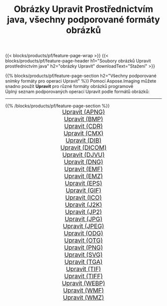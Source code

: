 ﻿---
title: Obrázky Upravit Prostřednictvím java, všechny podporované formáty obrázků 
weight: 3920
url: /cs/java/adjust 
lang: cs
langdirlevel: 2
locales: zh-hans,ja,it,ru,de,es,fr,nl,id,lt,pl,pt,vi,tr,ko,zh-hant,ar,hi,th,sv,cs,uk,he
description: Pomocí Aspose.Imaging můžete snadno Upravit obrázky přes java
---

{{< blocks/products/pf/feature-page-wrap >}}
{{< blocks/products/pf/feature-page-header h1="Soubory obrázků Upravit prostřednictvím java" h2="obrázky Upravit" downloadText="Stažení" >}}


{{% blocks/products/pf/feature-page-section  h2="Všechny podporované snímky formáty pro operaci Upravit" %}}
Pomocí Aspose.Imaging můžete snadno použít **Upravit** pro různé formáty obrázků programově
<br/>
Úplný seznam podporovaných operací Upravit podle formátů obrázků:
<hr/>
{{% /blocks/products/pf/feature-page-section %}}
<div class="container-fluid productfamilypage bg-gray">
    <div class="convertypes bg-gray agp-content section">
        <div class="container">
		<div class="row other-converters" style="gap: 10px;font-size: 19px;text-align:center;">
		    <div class='col-md-2 other-converter remove-lp remove-rp'><a href="/imaging/cs/java/adjust/apng" style="padding:15px;">Upravit (APNG)</a></div><div class='col-md-2 other-converter remove-lp remove-rp'><a href="/imaging/cs/java/adjust/bmp" style="padding:15px;">Upravit (BMP)</a></div><div class='col-md-2 other-converter remove-lp remove-rp'><a href="/imaging/cs/java/adjust/cdr" style="padding:15px;">Upravit (CDR)</a></div><div class='col-md-2 other-converter remove-lp remove-rp'><a href="/imaging/cs/java/adjust/cmx" style="padding:15px;">Upravit (CMX)</a></div><div class='col-md-2 other-converter remove-lp remove-rp'><a href="/imaging/cs/java/adjust/dib" style="padding:15px;">Upravit (DIB)</a></div><div class='col-md-2 other-converter remove-lp remove-rp'><a href="/imaging/cs/java/adjust/dicom" style="padding:15px;">Upravit (DICOM)</a></div><div class='col-md-2 other-converter remove-lp remove-rp'><a href="/imaging/cs/java/adjust/djvu" style="padding:15px;">Upravit (DJVU)</a></div><div class='col-md-2 other-converter remove-lp remove-rp'><a href="/imaging/cs/java/adjust/dng" style="padding:15px;">Upravit (DNG)</a></div><div class='col-md-2 other-converter remove-lp remove-rp'><a href="/imaging/cs/java/adjust/emf" style="padding:15px;">Upravit (EMF)</a></div><div class='col-md-2 other-converter remove-lp remove-rp'><a href="/imaging/cs/java/adjust/emz" style="padding:15px;">Upravit (EMZ)</a></div><div class='col-md-2 other-converter remove-lp remove-rp'><a href="/imaging/cs/java/adjust/eps" style="padding:15px;">Upravit (EPS)</a></div><div class='col-md-2 other-converter remove-lp remove-rp'><a href="/imaging/cs/java/adjust/gif" style="padding:15px;">Upravit (GIF)</a></div><div class='col-md-2 other-converter remove-lp remove-rp'><a href="/imaging/cs/java/adjust/ico" style="padding:15px;">Upravit (ICO)</a></div><div class='col-md-2 other-converter remove-lp remove-rp'><a href="/imaging/cs/java/adjust/j2k" style="padding:15px;">Upravit (J2K)</a></div><div class='col-md-2 other-converter remove-lp remove-rp'><a href="/imaging/cs/java/adjust/jp2" style="padding:15px;">Upravit (JP2)</a></div><div class='col-md-2 other-converter remove-lp remove-rp'><a href="/imaging/cs/java/adjust/jpg" style="padding:15px;">Upravit (JPG)</a></div><div class='col-md-2 other-converter remove-lp remove-rp'><a href="/imaging/cs/java/adjust/jpeg" style="padding:15px;">Upravit (JPEG)</a></div><div class='col-md-2 other-converter remove-lp remove-rp'><a href="/imaging/cs/java/adjust/odg" style="padding:15px;">Upravit (ODG)</a></div><div class='col-md-2 other-converter remove-lp remove-rp'><a href="/imaging/cs/java/adjust/otg" style="padding:15px;">Upravit (OTG)</a></div><div class='col-md-2 other-converter remove-lp remove-rp'><a href="/imaging/cs/java/adjust/png" style="padding:15px;">Upravit (PNG)</a></div><div class='col-md-2 other-converter remove-lp remove-rp'><a href="/imaging/cs/java/adjust/svg" style="padding:15px;">Upravit (SVG)</a></div><div class='col-md-2 other-converter remove-lp remove-rp'><a href="/imaging/cs/java/adjust/tga" style="padding:15px;">Upravit (TGA)</a></div><div class='col-md-2 other-converter remove-lp remove-rp'><a href="/imaging/cs/java/adjust/tif" style="padding:15px;">Upravit (TIF)</a></div><div class='col-md-2 other-converter remove-lp remove-rp'><a href="/imaging/cs/java/adjust/tiff" style="padding:15px;">Upravit (TIFF)</a></div><div class='col-md-2 other-converter remove-lp remove-rp'><a href="/imaging/cs/java/adjust/webp" style="padding:15px;">Upravit (WEBP)</a></div><div class='col-md-2 other-converter remove-lp remove-rp'><a href="/imaging/cs/java/adjust/wmf" style="padding:15px;">Upravit (WMF)</a></div><div class='col-md-2 other-converter remove-lp remove-rp'><a href="/imaging/cs/java/adjust/wmz" style="padding:15px;">Upravit (WMZ)</a></div>
                </div>
        </div>
    </div>
</div>
<br/>
